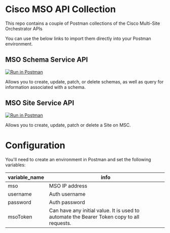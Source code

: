 # Cisco MSO API Collection

This repo contains a couple of Postman collections of the Cisco Multi-Site Orchestrator APIs

You can use the below links to import them directly into your Postman environment.

## MSO Schema Service API
[![Run in Postman](https://run.pstmn.io/button.svg)](https://www.getpostman.com/collections/b6e445486649967c8732)

Allows you to create, update, patch, or delete schemas, as well as query for information associated with a schema.

## MSO Site Service API

[![Run in Postman](https://run.pstmn.io/button.svg)](https://www.getpostman.com/collections/97d4d433efb66bb41114)
 
Allows you to create, update, patch or delete a Site on MSC. 


# Configuration

You'll need to create an environment in Postman and set the following variables:

| **variable_name** | **info**                                                                                      |
|---------------|--------------------------------------------------------------------------------------------|
| mso           | MSO IP address                                                                                     |
| username      | Auth username                                                                                   |
| password      | Auth password                                                                                   |
| msoToken      | Can have any initial value. It is used to automate the Bearer Token copy to all  requests. |